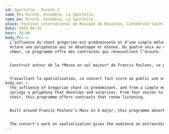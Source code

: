 ```yaml
---
id: Sportelle - Pureté 3
name_fr: Pureté, Ensemble, La Sportelle
name_en: Pureté, Ensemble, La Sportelle
place: Festival international de Musique de Besançon, Cathédrale Saint-Jean, Besançon
date: 2025-09-15
hour: 20:00
body_fr: >-
  L’influence du chant grégorien est prédominante et d’une simple mélodie vient
  éclore une polyphonie qui se développe et étonne. Du quatre voix au double
  chœur, ce programme offre des contrastes qui renouvellent l’écoute.


  Construit autour de la *Messe en sol majeur* de Francis Poulenc, ce programme nous absorbe dans la pureté éclatante d’une tonalité que Messiaen associait à l’or. Poulenc vient nous toucher au cœur en nous permettant de contempler sans filtre le diamant qu’est l’écriture chorale française. Empreinte d’humilité, cette musique est présentée sans ornement et comme souvent avec Poulenc, elle parle au cœur de manière simple.


  Travaillant la spatialisation, ce concert fait vivre au public une expérience hors norme, celle de la pureté du son travaillée par les grands maîtres français du XXe siècle.
body_en: >-
  The influence of Gregorian chant is predominant, and from a simple melody
  springs a polyphony that develops and surprises. From four voices to double
  choir, this programme offers contrasts that renew listening.


  Built around Francis Poulenc's Mass in G major, this programme absorbs us in the dazzling purity of a key that Messiaen associated with gold. Poulenc touches our hearts, allowing us to contemplate without filter the diamond that is French choral writing. Imbued with humility, this music is presented without ornament, and as is often the case with Poulenc, it speaks to the heart in a simple way.


  The concert's work on spatialisation gives the audience an extraordinary experience of the purity of sound created by the great French masters of the twentieth century.
---
```

